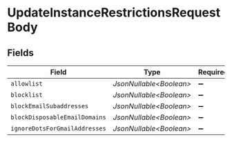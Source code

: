 # UpdateInstanceRestrictionsRequestBody


## Fields

| Field                         | Type                          | Required                      | Description                   |
| ----------------------------- | ----------------------------- | ----------------------------- | ----------------------------- |
| `allowlist`                   | *JsonNullable\<Boolean>*      | :heavy_minus_sign:            | N/A                           |
| `blocklist`                   | *JsonNullable\<Boolean>*      | :heavy_minus_sign:            | N/A                           |
| `blockEmailSubaddresses`      | *JsonNullable\<Boolean>*      | :heavy_minus_sign:            | N/A                           |
| `blockDisposableEmailDomains` | *JsonNullable\<Boolean>*      | :heavy_minus_sign:            | N/A                           |
| `ignoreDotsForGmailAddresses` | *JsonNullable\<Boolean>*      | :heavy_minus_sign:            | N/A                           |